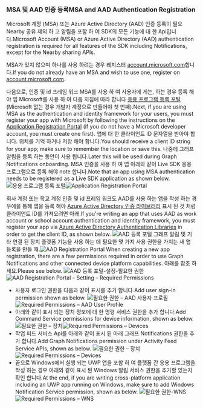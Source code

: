 ### <a name="msa-and-aad-authentication-registration"></a><span data-ttu-id="ac9af-101">MSA 및 AAD 인증 등록</span><span class="sxs-lookup"><span data-stu-id="ac9af-101">MSA and AAD Authentication Registration</span></span>

<span data-ttu-id="ac9af-102">Microsoft 계정 (MSA) 또는 Azure Active Directory (AAD) 인증 등록이 필요 Nearby 공유 제외 하 고 알림을 포함 하 여 SDK의 모든 기능에 대 한 Api입니다.</span><span class="sxs-lookup"><span data-stu-id="ac9af-102">Microsoft Account (MSA) or Azure Active Directory (AAD) authentication registration is required for all features of the SDK including Notifications, except for the Nearby sharing APIs.</span></span> 

<span data-ttu-id="ac9af-103">MSA가 있지 않으며 하나를 사용 하려는 경우 레지스터 [account.microsoft.com](https://account.microsoft.com/account)합니다.</span><span class="sxs-lookup"><span data-stu-id="ac9af-103">If you do not already have an MSA and wish to use one, register on [account.microsoft.com](https://account.microsoft.com/account).</span></span>

<span data-ttu-id="ac9af-104">다음으로, 인증 및 id 프레임 워크 MSA를 사용 하 여 사용자에 게는, 하는 경우 등록 해야 앱 Microsoft를 사용 하 여 다음 지침에 따라 합니다 [응용 프로그램 등록 포털](https://apps.dev.microsoft.com/) (Microsoft 없는 경우 개발자 계정으로 만들어야 첫 번째).</span><span class="sxs-lookup"><span data-stu-id="ac9af-104">Next, if you are using MSA as the authentication and identity framework for your users, you must register your app with Microsoft by following the instructions on the [Application Registration Portal](https://apps.dev.microsoft.com/) (if you do not have a Microsoft developer account, you must create one first).</span></span> <span data-ttu-id="ac9af-105">앱에 대 한 클라이언트 ID 문자열을 받아야 합니다. 위치를 기억 하거나 저장 해야 합니다.</span><span class="sxs-lookup"><span data-stu-id="ac9af-105">You should receive a client ID string for your app; make sure to remember the location or save this.</span></span> <span data-ttu-id="ac9af-106">나중에 그래프 알림을 등록 하는 동안이 사용 됩니다.</span><span class="sxs-lookup"><span data-stu-id="ac9af-106">Later this will be used during Graph Notifications onboarding.</span></span> <span data-ttu-id="ac9af-107">MSA 인증을 사용 하 여 앱 아래와 같이 Live SDK 응용 프로그램으로 등록 해야 note 합니다.</span><span class="sxs-lookup"><span data-stu-id="ac9af-107">Note that an app using MSA authentication needs to be registered as a Live SDK application as shown below.</span></span>
<span data-ttu-id="ac9af-108">![응용 프로그램 등록 포털](../../notifications/media/msa_app_registration/app_registration_portal.png)</span><span class="sxs-lookup"><span data-stu-id="ac9af-108">![Application Registration Portal](../../notifications/media/msa_app_registration/app_registration_portal.png)</span></span>

<span data-ttu-id="ac9af-109">회사 계정 또는 학교 계정 인증 및 id 프레임 워크도 AAD를 사용 하는 앱을 작성 하는 경우에을 통해 앱을 등록 해야 [Azure Active Directory 인증 라이브러리](https://docs.microsoft.com/azure/active-directory/develop/active-directory-authentication-libraries) 표시 된 것 처럼 클라이언트 ID를 가져오려면 아래.</span><span class="sxs-lookup"><span data-stu-id="ac9af-109">If you're writing an app that uses AAD as work account or school account authentication and identity framework, you must register your app via [Azure Active Directory Authentication Libraries](https://docs.microsoft.com/azure/active-directory/develop/active-directory-authentication-libraries) in order to get the client ID, as shown below.</span></span> 
 <span data-ttu-id="ac9af-110">![AAD 등록 포털](../../notifications/media/aad_registration_portal/aad_registration_portal.png) 그래프 알림 및 기타 연결 된 장치 플랫폼 기능을 사용 하는 데 필요한 몇 가지 사용 권한을 가지는 새 앱 등록을 만들 때.</span><span class="sxs-lookup"><span data-stu-id="ac9af-110">![AAD Registration Portal](../../notifications/media/aad_registration_portal/aad_registration_portal.png) When creating a new app registration, there are a few permissions required in order to use Graph Notifications and other connected device platform capabilities.</span></span> <span data-ttu-id="ac9af-111">아래를 참조 하세요.</span><span class="sxs-lookup"><span data-stu-id="ac9af-111">Please see below.</span></span> 
<span data-ttu-id="ac9af-112">![AAD 등록 포털-설정-필요한 권한](../../notifications/media/aad_registration_portal/aad_registration_portal_permissions.png)</span><span class="sxs-lookup"><span data-stu-id="ac9af-112">![AAD Registration Portal – Setting – Required Permissions](../../notifications/media/aad_registration_portal/aad_registration_portal_permissions.png)</span></span>
* <span data-ttu-id="ac9af-113">사용자 로그인 권한을 다음과 같이 표시를 추가 합니다.</span><span class="sxs-lookup"><span data-stu-id="ac9af-113">Add user sign-in permission shown as below.</span></span>
<span data-ttu-id="ac9af-114">![필요한 권한 – AAD 사용자 프로필](../../notifications/media/aad_registration_portal/permissions_1_user.png)</span><span class="sxs-lookup"><span data-stu-id="ac9af-114">![Required Permissions – AAD User Profile](../../notifications/media/aad_registration_portal/permissions_1_user.png)</span></span>
* <span data-ttu-id="ac9af-115">아래와 같이 표시 되는 장치 정보에 대 한 명령 서비스 권한을 추가 합니다.</span><span class="sxs-lookup"><span data-stu-id="ac9af-115">Add Command Service permissions for device information, shown as below.</span></span>
<span data-ttu-id="ac9af-116">![필요한 권한 – 장치](../../notifications/media/aad_registration_portal/permissions_2_devices.png)</span><span class="sxs-lookup"><span data-stu-id="ac9af-116">![Required Permissions – Devices](../../notifications/media/aad_registration_portal/permissions_2_devices.png)</span></span>
* <span data-ttu-id="ac9af-117">작업 피드 서비스 Api를 아래와 같이 표시 된 아래 그래프 Notifications 권한을 추가 합니다.</span><span class="sxs-lookup"><span data-stu-id="ac9af-117">Add Graph Notifications permission under Activity Feed Service APIs, shown as below.</span></span>
<span data-ttu-id="ac9af-118">![필요한 권한 – 장치](../../notifications/media/aad_registration_portal/permissions_3_graph_notifications.png)</span><span class="sxs-lookup"><span data-stu-id="ac9af-118">![Required Permissions – Devices](../../notifications/media/aad_registration_portal/permissions_3_graph_notifications.png)</span></span>
* <span data-ttu-id="ac9af-119">끝으로 Windows에서 실행 되는 UWP 앱을 포함 하 여 플랫폼 간 응용 프로그램을 작성 하는 경우 아래와 같이 표시 된 Windows 알림 서비스 권한을 추가할 있는지 확인 합니다.</span><span class="sxs-lookup"><span data-stu-id="ac9af-119">At the end, if you are writing cross-platform application including an UWP app running on Windows, make sure to add Windows Notification Service permission, shown as below.</span></span> 
<span data-ttu-id="ac9af-120">![필요한 권한-WNS](../../notifications/media/aad_registration_portal/permissions_4_wns_push.png)</span><span class="sxs-lookup"><span data-stu-id="ac9af-120">![Required Permissions – WNS](../../notifications/media/aad_registration_portal/permissions_4_wns_push.png)</span></span>
